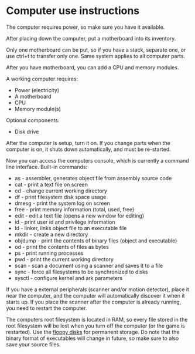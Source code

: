 # Computer use instructions

The computer requires power, so make sure you have it available.

After placing down the computer, put a motherboard into its inventory.

Only one motherboard can be put, so if you have a stack, separate one, or use ctrl+t to transfer only one. Same system applies to all computer parts.

After you have motherboard, you can add a CPU and memory modules.

A working computer requires:
* Power (electricity)
* A motherboard
* CPU
* Memory module(s)

Optional components:
* Disk drive

After the computer is setup, turn it on. If you change parts when the computer is on, it shuts down automatically, and must be re-started.

Now you can access the computers console, which is currently a command line interface.
Built-in commands:
* as - assembler, generates object file from assembly source code
* cat - print a text file on screen
* cd - change current working directory
* df - print filesystem disk space usage
* dmesg - print the system log on screen
* free - print memory information (total, used, free)
* edit - edit a text file (opens a new window for editing)
* id - print user id and privilege information
* ld - linker, links object file to an executable file
* mkdir - create a new directory
* objdump - print the contents of binary files (object and executable)
* od - print the contents of files as bytes
* ps - print running processes
* pwd - print the current working directory
* scan - scan a document using a scanner and saves it to a file
* sync - force all filesystems to be synchronized to disks
* sysctl - configure kernel and ark parameters

If you have a external peripherals (scanner and/or motion detector), place it near the computer, and the computer will automatically discover it when it starts up. If you place the scanner after the computer is already running, you need to restart the computer.

The computers root filesystem is located in RAM, so every file stored in the root filesystem will be lost when you turn off the computer (or the game is restarted). Use the [floppy disks](FloppyDisks.md) for permanent storage. Do note that the binary format of executables will change in future, so make sure to also save your source files.
